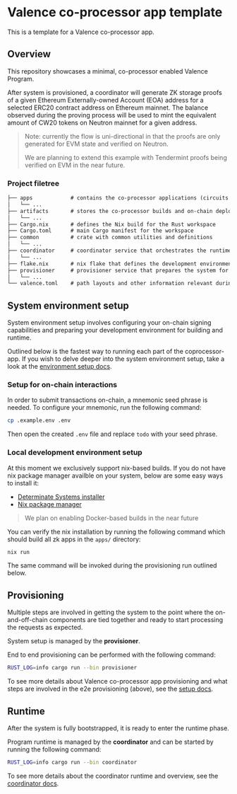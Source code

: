 # Valence co-processor app template

This is a template for a Valence co-processor app.

## Overview

This repository showcases a minimal, co-processor enabled Valence Program.

After system is provisioned, a coordinator will generate ZK storage
proofs of a given Ethereum Externally-owned Account (EOA) address for a
selected ERC20 contract address on Ethereum mainnet. The balance
observed during the proving process will be used to mint the equivalent
amount of CW20 tokens on Neutron mainnet for a given address.

> Note: currently the flow is uni-directional in that the proofs are only
> generated for EVM state and verified on Neutron.
>
> We are planning to extend this example with Tendermint proofs being
> verified on EVM in the near future.

### Project filetree

```md
├── apps            # contains the co-processor applications (circuits and controllers).
│   └── ...
├── artifacts       # stores the co-processor builds and on-chain deployment artifacts
│   └── ...
├── Cargo.nix       # defines the Nix build for the Rust workspace
├── Cargo.toml      # main Cargo manifest for the workspace
├── common          # crate with common utilities and definitions
│   └── ...
├── coordinator     # coordinator service that orchestrates the runtime
│   └── ...
├── flake.nix       # nix flake that defines the development environment and builds
├── provisioner     # provisioner service that prepares the system for runtime
│   └── ...
└── valence.toml    # path layouts and other information relevant during the builds
```

## System environment setup

System environment setup involves configuring your on-chain signing capabilities
and preparing your development environment for building and runtime.

Outlined below is the fastest way to running each part of the coprocessor-app.
If you wish to delve deeper into the system environment setup, take a look
at the [environment setup docs](docs/environment.md).

### Setup for on-chain interactions

In order to submit transactions on-chain, a mnemonic seed phrase is needed.
To configure your mnemonic, run the following command:

```sh
cp .example.env .env
```

Then open the created `.env` file and replace `todo` with your seed phrase.

### Local development environment setup

At this moment we exclusively support nix-based builds.
If you do not have nix package manager availble on your system, below are some easy ways to install it:

- [Determinate Systems installer](https://docs.determinate.systems/getting-started/)
- [Nix package manager](https://nixos.org/download/)

> We plan on enabling Docker-based builds in the near future

You can verify the nix installation by running the following command which
should build all zk apps in the `apps/` directory:

```sh
nix run
```

The same command will be invoked during the provisioning run outlined below.

## Provisioning

Multiple steps are involved in getting the system to the point where
the on-and-off-chain components are tied together and ready to start
processing the requests as expected.

System setup is managed by the **provisioner**.

End to end provisioning can be performed with the following command:

```sh
RUST_LOG=info cargo run --bin provisioner
```

To see more details about Valence co-processor app provisioning and
what steps are involved in the e2e provisioning (above), see the
[setup docs](docs/setup.md).

## Runtime

After the system is fully bootstrapped, it is ready to enter the
runtime phase.

Program runtime is managed by the **coordinator** and can be started
by running the following command:

```sh
RUST_LOG=info cargo run --bin coordinator
```

To see more details about the coordinator runtime and overview, see
the [coordinator docs](docs/coordinator.md).
